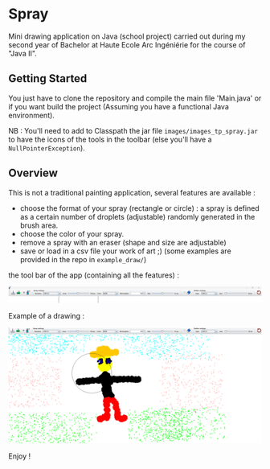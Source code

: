 # Spray

Mini drawing application on Java (school project) carried out during my second year of Bachelor at Haute Ecole Arc Ingéniérie for the course of "Java II".

## Getting Started

You just have to clone the repository and compile the main file 'Main.java' or if you want build the project (Assuming you have a functional Java environment).

NB : You'll need to add to Classpath the jar file `images/images_tp_spray.jar` to have the icons of the tools in the toolbar (else you'll have a `NullPointerException`).

## Overview

This is not a traditional painting application, several features are available :
* choose the format of your spray (rectangle or circle) : a spray is defined as a certain number of droplets (adjustable) randomly generated in the brush area. 
* choose the color of your spray.
* remove a spray with an eraser (shape and size are adjustable)
* save or load in a csv file your work of art ;) (some examples are provided in the repo in `example_draw/`)

the tool bar of the app (containing all the features) : 

![img.png](img_readme/img.png)

Example of a drawing : 

![img_1.png](img_readme/img_1.png)

Enjoy !